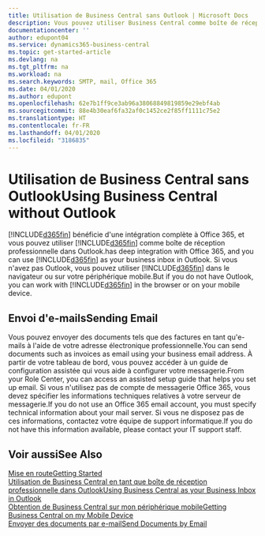 ```yaml
---
title: Utilisation de Business Central sans Outlook | Microsoft Docs
description: Vous pouvez utiliser Business Central comme boîte de réception professionnelle dans Outlook, car il est intégré à Office 365. Cependant, vous pouvez également l'utiliser sans Outlook dans un navigateur ou sur votre périphérique mobile.
documentationcenter: ''
author: edupont04
ms.service: dynamics365-business-central
ms.topic: get-started-article
ms.devlang: na
ms.tgt_pltfrm: na
ms.workload: na
ms.search.keywords: SMTP, mail, Office 365
ms.date: 04/01/2020
ms.author: edupont
ms.openlocfilehash: 62e7b1ff9ce3ab96a38068849819859e29ebf4ab
ms.sourcegitcommit: 88e4b30eaf6fa32af0c1452ce2f85ff1111c75e2
ms.translationtype: HT
ms.contentlocale: fr-FR
ms.lasthandoff: 04/01/2020
ms.locfileid: "3186835"
---
```

# <a name="using-business-central-without-outlook"></a><span data-ttu-id="7c12b-103">Utilisation de Business Central sans Outlook</span><span class="sxs-lookup"><span data-stu-id="7c12b-103">Using Business Central without Outlook</span></span>
[!INCLUDE[d365fin](includes/d365fin_md.md)] <span data-ttu-id="7c12b-104">bénéficie d'une intégration complète à Office 365, et vous pouvez utiliser [!INCLUDE[d365fin](includes/d365fin_md.md)] comme boîte de réception professionnelle dans Outlook.</span><span class="sxs-lookup"><span data-stu-id="7c12b-104">has deep integration with Office 365, and you can use [!INCLUDE[d365fin](includes/d365fin_md.md)] as your business inbox in Outlook.</span></span> <span data-ttu-id="7c12b-105">Si vous n'avez pas Outlook, vous pouvez utiliser [!INCLUDE[d365fin](includes/d365fin_md.md)] dans le navigateur ou sur votre périphérique mobile.</span><span class="sxs-lookup"><span data-stu-id="7c12b-105">But if you do not have Outlook, you can work with [!INCLUDE[d365fin](includes/d365fin_md.md)] in the browser or on your mobile device.</span></span>  

## <a name="sending-email"></a><span data-ttu-id="7c12b-106">Envoi d'e-mails</span><span class="sxs-lookup"><span data-stu-id="7c12b-106">Sending Email</span></span>
<span data-ttu-id="7c12b-107">Vous pouvez envoyer des documents tels que des factures en tant qu'e-mails à l'aide de votre adresse électronique professionnelle.</span><span class="sxs-lookup"><span data-stu-id="7c12b-107">You can send documents such as invoices as email using your business email address.</span></span> <span data-ttu-id="7c12b-108">À partir de votre tableau de bord, vous pouvez accéder à un guide de configuration assistée qui vous aide à configurer votre messagerie.</span><span class="sxs-lookup"><span data-stu-id="7c12b-108">From your Role Center, you can access an assisted setup guide that helps you set up email.</span></span> <span data-ttu-id="7c12b-109">Si vous n'utilisez pas de compte de messagerie Office 365, vous devez spécifier les informations techniques relatives à votre serveur de messagerie.</span><span class="sxs-lookup"><span data-stu-id="7c12b-109">If you do not use an Office 365 email account, you must specify technical information about your mail server.</span></span> <span data-ttu-id="7c12b-110">Si vous ne disposez pas de ces informations, contactez votre équipe de support informatique.</span><span class="sxs-lookup"><span data-stu-id="7c12b-110">If you do not have this information available, please contact your IT support staff.</span></span>  


## <a name="see-also"></a><span data-ttu-id="7c12b-111">Voir aussi</span><span class="sxs-lookup"><span data-stu-id="7c12b-111">See Also</span></span>
[<span data-ttu-id="7c12b-112">Mise en route</span><span class="sxs-lookup"><span data-stu-id="7c12b-112">Getting Started</span></span>](product-get-started.md)  
[<span data-ttu-id="7c12b-113">Utilisation de Business Central en tant que boîte de réception professionnelle dans Outlook</span><span class="sxs-lookup"><span data-stu-id="7c12b-113">Using Business Central as your Business Inbox in Outlook</span></span>](admin-outlook.md)  
[<span data-ttu-id="7c12b-114">Obtention de Business Central sur mon périphérique mobile</span><span class="sxs-lookup"><span data-stu-id="7c12b-114">Getting Business Central on my Mobile Device</span></span>](install-mobile-app.md)  
[<span data-ttu-id="7c12b-115">Envoyer des documents par e-mail</span><span class="sxs-lookup"><span data-stu-id="7c12b-115">Send Documents by Email</span></span>](ui-how-send-documents-email.md)
